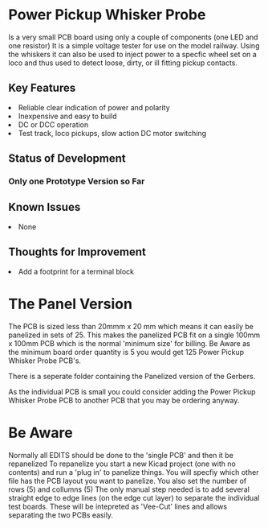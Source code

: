 # Power Pickup Whisker Probe
Is a very small PCB board using only a couple of components (one LED and one resistor)
It is a simple voltage tester for use on the model railway.
Using the whiskers it can also be used to inject power to a specfic wheel set 
on a loco and thus used to detect loose, dirty, or ill fitting pickup contacts.

## Key Features
<Li>Reliable clear indication of power and polarity
<Li>Inexpensive and easy to build
<Li>DC or DCC operation
<Li>Test track, loco pickups, slow action DC motor switching

## Status of Development 
### Only one Prototype Version so Far

## Known Issues
<Li>None

## Thoughts for Improvement
<Li>Add a footprint for a terminal block

# The Panel Version
The PCB is sized less than 20mmm x 20 mm which means it can easily be panelized
in sets of 25. This makes the panelized PCB fit on a single 100mm x 100mm 
PCB which is the normal 'minimum size' for billing. 
Be Aware as the minimum board order quantity is 5 you would get 125 
Power Pickup Whisker Probe PCB's.

There is a seperate folder containing the Panelized version of the Gerbers.

As the individual PCB is small you could consider adding the 
Power Pickup Whisker Probe PCB to another PCB that you may be
ordering anyway.

# Be Aware
Normally all EDITS should be done to the 'single PCB' and then it be repanelized
To repanelize you start a new Kicad project (one with no contents)
and run a 'plug in' to panelize things. You will specfiy which other 
file has the PCB layout you want to panelize. 
You also set the number of rows (5) and collumns (5)
The only manual step needed is to add several straight edge to edge lines
(on the edge cut layer) to separate the individual test boards.
These will be intepreted as 'Vee-Cut' lines and allows separating the two PCBs easily.
